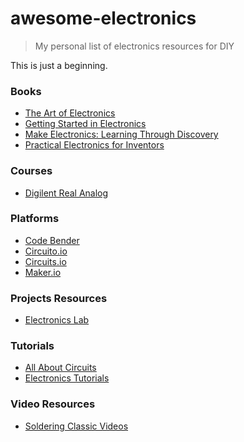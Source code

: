 # awesome-electronics

> My personal list of electronics resources for DIY

This is just a beginning.

### Books

- [The Art of Electronics](https://artofelectronics.net/)
- [Getting Started in Electronics](https://www.amazon.com/Getting-Started-Electronics-Forrest-Mims/dp/0945053282)
- [Make Electronics: Learning Through Discovery](https://www.amazon.com/Make-Electronics-Learning-Through-Discovery/dp/1680450263)
- [Practical Electronics for Inventors](https://www.amazon.com/Practical-Electronics-Inventors-Fourth-Scherz/dp/1259587541) 

### Courses

- [Digilent Real Analog](https://learn.digilentinc.com/classroom/realanalog/)

### Platforms

- [Code Bender](https://codebender.cc/)
- [Circuito.io](https://www.circuito.io/app)
- [Circuits.io](https://circuits.io/)
- [Maker.io](https://www.digikey.com/en/maker)

### Projects Resources

- [Electronics Lab](http://www.electronics-lab.com/)

### Tutorials

- [All About Circuits](https://www.allaboutcircuits.com/)
- [Electronics Tutorials](http://www.electronics-tutorials.ws/)

### Video Resources

- [Soldering Classic Videos](https://www.youtube.com/watch?v=vIT4ra6Mo0s&list=PL926EC0F1F93C1837)
